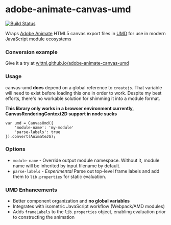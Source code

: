 # adobe-animate-canvas-umd

[![Build Status](https://travis-ci.org/wittnl/adobe-animate-canvas-umd.svg?branch=master)](https://travis-ci.org/wittnl/adobe-animate-canvas-umd)

Wraps [Adobe Animate](https://www.adobe.com/products/animate.html) HTML5 canvas export files in [UMD](https://github.com/umdjs/umd) for use in modern JavaScript module ecosystems

### Conversion example

Give it a try at [wittnl.github.io/adobe-animate-canvas-umd](//wittnl.github.io/adobe-animate-canvas-umd/)

### Usage

canvas-umd **does** depend on a global reference to `createjs`. That variable will need to exist before loading this one in order to work. Despite my best efforts, there's no workable solution for shimming it into a module format.

**This library only works in a browser environment currently, CanvasRenderingContext2D support in node sucks**
```
var umd = CanvasUmd({ 
    'module-name': 'my-module'
    'parse-labels': true
}).convert(AnimateJS);
```

### Options

* `module-name` - Override output module namespace. Without it, module name will be inherited by input filename by default.
* `parse-labels` - *Experimental* Parse out top-level frame labels and add them to `lib.properties` for static evaluation.

### UMD Enhancements

* Better component organization and **no global variables**
* Integrates with isometric JavaScript workflow (Webpack/AMD modules)
* Adds `frameLabels` to the `lib.properties` object, enabling evaluation prior to constructing the animation